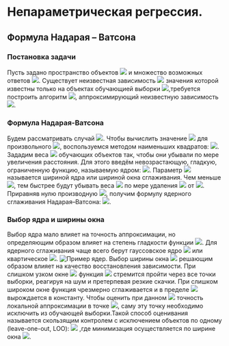 # Непараметрическая	регрессия.
## Формула	Надарая – Ватсона
### Постановка задачи
Пусть задано пространство объектов ![](https://raw.githubusercontent.com/IsmailovMukhammed/MLT/master/img's/1.PNG) и множество возможных ответов ![](https://raw.githubusercontent.com/IsmailovMukhammed/MLT/master/img's/2.PNG). Существует неизвестная зависимость ![](https://raw.githubusercontent.com/IsmailovMukhammed/MLT/master/img's/3.PNG) значения которой известны только на объектах обучающией выборки ![](https://raw.githubusercontent.com/IsmailovMukhammed/MLT/master/img's/4.PNG),требуется построить алгоритм ![](https://raw.githubusercontent.com/IsmailovMukhammed/MLT/master/img's/5.PNG), аппроксимирующий неизвестную зависимость ![](https://raw.githubusercontent.com/IsmailovMukhammed/MLT/master/img's/6.PNG).
### Формула Надарая-Ватсона
Будем рассматривать случай ![](https://raw.githubusercontent.com/IsmailovMukhammed/MLT/master/img's/2.PNG). Чтобы вычислить значение ![](https://raw.githubusercontent.com/IsmailovMukhammed/MLT/master/img's/7.PNG) для произвольного ![](https://raw.githubusercontent.com/IsmailovMukhammed/MLT/master/img's/8.PNG), воспользуемся
методом наименьших квадратов: ![](https://raw.githubusercontent.com/IsmailovMukhammed/MLT/master/img's/9.PNG).
Зададим веса ![](https://raw.githubusercontent.com/IsmailovMukhammed/MLT/master/img's/10.PNG) обучающих объектов так, чтобы они убывали по мере увеличения расстояния. Для этого введём невозрастающую, гладкую, ограниченную
функцию, называемую ядром: ![](https://raw.githubusercontent.com/IsmailovMukhammed/MLT/master/img's/11.PNG).
Параметр ![](https://raw.githubusercontent.com/IsmailovMukhammed/MLT/master/img's/12.PNG) называется шириной ядра или шириной окна сглаживания. Чем меньше ![](https://raw.githubusercontent.com/IsmailovMukhammed/MLT/master/img's/12.PNG), тем быстрее будут убывать веса ![](https://raw.githubusercontent.com/IsmailovMukhammed/MLT/master/img's/13.PNG) по мере удаления ![](https://raw.githubusercontent.com/IsmailovMukhammed/MLT/master/img's/14.PNG) от ![](https://raw.githubusercontent.com/IsmailovMukhammed/MLT/master/img's/15.PNG).
Приравняв нулю производную ![](https://raw.githubusercontent.com/IsmailovMukhammed/MLT/master/img's/16.PNG), получим формулу ядерного сглаживания Надарая–Ватсона: ![](https://raw.githubusercontent.com/IsmailovMukhammed/MLT/master/img's/17.PNG).
### Выбор ядра и ширины окна
Выбор ядра мало влияет на точность аппроксимации, но определяющим образом влияет на степень гладкости функции ![](https://raw.githubusercontent.com/IsmailovMukhammed/MLT/master/img's/18.PNG). Для ядерного сглаживания чаще всего берут гауссовское ядро 
![](https://raw.githubusercontent.com/IsmailovMukhammed/MLT/master/img's/19.PNG) или квартическое ![](https://raw.githubusercontent.com/IsmailovMukhammed/MLT/master/img's/20.PNG).
![Пример ядер](https://raw.githubusercontent.com/IsmailovMukhammed/MLT/master/fig's/1.png).
Выбор ширины окна ![](https://raw.githubusercontent.com/IsmailovMukhammed/MLT/master/img's/12.PNG) решающим образом влияет на качество восстановления зависимости. При слишком узком окне ![](https://raw.githubusercontent.com/IsmailovMukhammed/MLT/master/img's/21.PNG) функция ![](https://raw.githubusercontent.com/IsmailovMukhammed/MLT/master/img's/18.PNG) стремится пройти через все точки выборки, реагируя на шум и претерпевая резкие скачки. При слишком широком окне функция чрезмерно сглаживается и в пределе ![](https://raw.githubusercontent.com/IsmailovMukhammed/MLT/master/img's/22.PNG) вырождается в константу.
Чтобы оценить при данном ![](https://raw.githubusercontent.com/IsmailovMukhammed/MLT/master/img's/12.PNG) точность локальной аппроксимации в точке ![](https://raw.githubusercontent.com/IsmailovMukhammed/MLT/master/img's/14.PNG), саму эту точку необходимо исключить из обучающей выборки.Такой способ оценивания называется скользящим контролем с исключением объектов по одному (leave-one-out, LOO): ![](https://raw.githubusercontent.com/IsmailovMukhammed/MLT/master/img's/23.PNG) ,где минимизация осуществляется по ширине окна ![](https://raw.githubusercontent.com/IsmailovMukhammed/MLT/master/img's/12.PNG).
